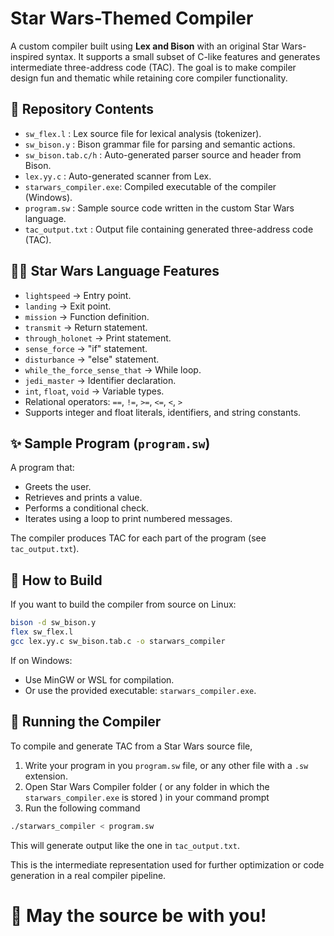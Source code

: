 Star Wars-Themed Compiler
=========================

A custom compiler built using **Lex and Bison** with an original Star Wars-inspired syntax. It supports a small subset of C-like features and generates intermediate three-address code (TAC). The goal is to make compiler design fun and thematic while retaining core compiler functionality.

📁 Repository Contents
----------------------
- `sw_flex.l`            : Lex source file for lexical analysis (tokenizer).
- `sw_bison.y`           : Bison grammar file for parsing and semantic actions.
- `sw_bison.tab.c/h`     : Auto-generated parser source and header from Bison.
- `lex.yy.c`             : Auto-generated scanner from Lex.
- `starwars_compiler.exe`: Compiled executable of the compiler (Windows).
- `program.sw`           : Sample source code written in the custom Star Wars language.
- `tac_output.txt`       : Output file containing generated three-address code (TAC).

🧑‍💻 Star Wars Language Features
-------------------------------
- `lightspeed`            → Entry point.
- `landing`               → Exit point.
- `mission`               → Function definition.
- `transmit`              → Return statement.
- `through_holonet`       → Print statement.
- `sense_force`           → "if" statement.
- `disturbance`           → "else" statement.
- `while_the_force_sense_that` → While loop.
- `jedi_master`           → Identifier declaration.
- `int`, `float`, `void`  → Variable types.
- Relational operators: `==`, `!=`, `>=`, `<=`, `<`, `>`
- Supports integer and float literals, identifiers, and string constants.

✨ Sample Program (`program.sw`)
------------------------------------------
A program that:
- Greets the user.
- Retrieves and prints a value.
- Performs a conditional check.
- Iterates using a loop to print numbered messages.

The compiler produces TAC for each part of the program (see `tac_output.txt`).

🚀 How to Build
---------------
If you want to build the compiler from source on Linux:

```bash
bison -d sw_bison.y
flex sw_flex.l
gcc lex.yy.c sw_bison.tab.c -o starwars_compiler
```
If on Windows:

* Use MinGW or WSL for compilation.
* Or use the provided executable: `starwars_compiler.exe`.

## 🧪 Running the Compiler

To compile and generate TAC from a Star Wars source file,
1. Write your program in you `program.sw` file, or any other file with a `.sw` extension.
2. Open Star Wars Compiler folder ( or any folder in which the `starwars_compiler.exe` is stored ) in your command prompt
3. Run the following command

```bash
./starwars_compiler < program.sw
```

This will generate output like the one in `tac_output.txt`.

This is the intermediate representation used for further optimization or code generation in a real compiler pipeline.


🌌 May the source be with you!
=========================



